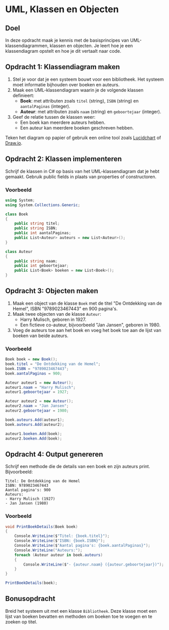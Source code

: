 # UML, Klassen en Objecten

## Doel
In deze opdracht maak je kennis met de basisprincipes van UML-klassendiagrammen, klassen en objecten. Je leert hoe je een klassendiagram opstelt en hoe je dit vertaalt naar code.

## Opdracht 1: Klassendiagram maken

1. Stel je voor dat je een systeem bouwt voor een bibliotheek. Het systeem moet informatie bijhouden over boeken en auteurs.
2. Maak een UML-klassendiagram waarin je de volgende klassen definieert:
    - **Boek**: met attributen zoals `titel` (string), `ISBN` (string) en `aantalPaginas` (integer).
    - **Auteur**: met attributen zoals `naam` (string) en `geboortejaar` (integer).
3. Geef de relatie tussen de klassen weer:
    - Een boek kan meerdere auteurs hebben.
    - Een auteur kan meerdere boeken geschreven hebben.

Teken het diagram op papier of gebruik een online tool zoals [Lucidchart](https://www.lucidchart.com) of [Draw.io](https://app.diagrams.net).

## Opdracht 2: Klassen implementeren

Schrijf de klassen in C# op basis van het UML-klassendiagram dat je hebt gemaakt. Gebruik public fields in plaats van properties of constructoren.

### Voorbeeld
```csharp
using System;
using System.Collections.Generic;

class Boek
{
    public string titel;
    public string ISBN;
    public int aantalPaginas;
    public List<Auteur> auteurs = new List<Auteur>();
}

class Auteur
{
    public string naam;
    public int geboortejaar;
    public List<Boek> boeken = new List<Boek>();
}
```

## Opdracht 3: Objecten maken

1. Maak een object van de klasse `Boek` met de titel "De Ontdekking van de Hemel", ISBN "9789023467443" en 900 pagina's.
2. Maak twee objecten van de klasse `Auteur`:
    - Harry Mulisch, geboren in 1927.
    - Een fictieve co-auteur, bijvoorbeeld "Jan Jansen", geboren in 1980.
3. Voeg de auteurs toe aan het boek en voeg het boek toe aan de lijst van boeken van beide auteurs.

### Voorbeeld
```csharp
Boek boek = new Boek();
boek.titel = "De Ontdekking van de Hemel";
boek.ISBN = "9789023467443";
boek.aantalPaginas = 900;

Auteur auteur1 = new Auteur();
auteur1.naam = "Harry Mulisch";
auteur1.geboortejaar = 1927;

Auteur auteur2 = new Auteur();
auteur2.naam = "Jan Jansen";
auteur2.geboortejaar = 1980;

boek.auteurs.Add(auteur1);
boek.auteurs.Add(auteur2);

auteur1.boeken.Add(boek);
auteur2.boeken.Add(boek);
```

## Opdracht 4: Output genereren

Schrijf een methode die de details van een boek en zijn auteurs print. Bijvoorbeeld:
```plaintext
Titel: De Ontdekking van de Hemel
ISBN: 9789023467443
Aantal pagina's: 900
Auteurs:
- Harry Mulisch (1927)
- Jan Jansen (1980)
```

### Voorbeeld
```csharp
void PrintBoekDetails(Boek boek)
{
    Console.WriteLine($"Titel: {boek.titel}");
    Console.WriteLine($"ISBN: {boek.ISBN}");
    Console.WriteLine($"Aantal pagina's: {boek.aantalPaginas}");
    Console.WriteLine("Auteurs:");
    foreach (Auteur auteur in boek.auteurs)
    {
        Console.WriteLine($"- {auteur.naam} ({auteur.geboortejaar})");
    }
}

PrintBoekDetails(boek);
```

## Bonusopdracht

Breid het systeem uit met een klasse `Bibliotheek`. Deze klasse moet een lijst van boeken bevatten en methoden om boeken toe te voegen en te zoeken op titel.
